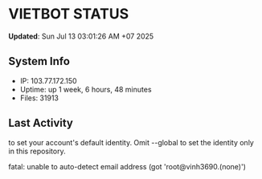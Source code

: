 # VIETBOT STATUS
**Updated**: Sun Jul 13 03:01:26 AM +07 2025

## System Info
- IP: 103.77.172.150
- Uptime: up 1 week, 6 hours, 48 minutes
- Files: 31913

## Last Activity

to set your account's default identity.
Omit --global to set the identity only in this repository.

fatal: unable to auto-detect email address (got 'root@vinh3690.(none)')
